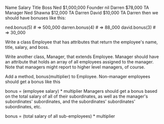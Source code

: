 
Name	Salary	Title	Boss
Ned	$1,000,000	Founder	nil
Darren	$78,000	TA Manager	Ned
Shawna	$12,000	TA	Darren
David	$10,000	TA	Darren
then we should have bonuses like this:

ned.bonus(5) # => 500_000
darren.bonus(4) # => 88_000
david.bonus(3) # => 30_000

Write a class Employee that has attributes that return the employee's name, title, salary, and boss.

Write another class, Manager, that extends Employee. Manager should have an attribute that holds an array of all employees assigned to the manager. Note that managers might report to higher level managers, of course.

Add a method, bonus(multiplier) to Employee. Non-manager employees should get a bonus like this

bonus = (employee salary) * multiplier
Managers should get a bonus based on the total salary of all of their subordinates, as well as the manager's subordinates' subordinates, and the subordinates' subordinates' subordinates, etc.

bonus = (total salary of all sub-employees) * multiplier